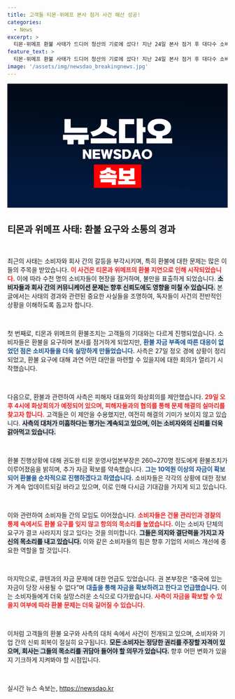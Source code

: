 ```yaml
---
title: 고객들 티몬·위메프 본사 점거 사건 해산 성공!
categories:
  - News
excerpt: >
  티몬·위메프 환불 사태가 드디어 청산의 기로에 섰다! 지난 24일 본사 점거 후 대다수 소비자들이 정오에 해산한 가운데, 사측은 29일 피해자와의 화상회의를 제안하며 추가 환불을 약속했다. 과연 소비자들의 돈은 돌아올 수 있을까?
feature_text: >
  티몬·위메프 환불 사태가 드디어 청산의 기로에 섰다! 지난 24일 본사 점거 후 대다수 소비자들이 정오에 해산한 가운데, 사측은 29일 피해자와의 화상회의를 제안하며 추가 환불을 약속했다. 과연 소비자들의 돈은 돌아올 수 있을까?
image: '/assets/img/newsdao_breakingnews.jpg'
---
```


<p><img src="/assets/img/newsdao_breakingnews.jpg" alt="ranknews 속보" /></p>

<h2 data-ke-size="size26">티몬과 위메프 사태: 환불 요구와 소통의 경과</h2>

<p data-ke-size="size16">&nbsp;</p>

<p>최근의 사태는 소비자와 회사 간의 갈등을 부각시키며, 특히 환불에 대한 문제는 많은 이들의 주목을 받았습니다. <b><span style="color: #ee2323;">이 사건은 티몬과 위메프의 환불 지연으로 인해 시작되었습니다.</span></b> 이에 따라 수천 명의 소비자들이 현장을 점거하며, 불만을 표출하게 되었습니다. <b><span style="background-color: #21538527;">소비자들과 회사 간의 커뮤니케이션 문제는 향후 신뢰도에도 영향을 미칠 수 있습니다.</span></b> 본 글에서는 사태의 경과와 관련된 중요한 사실들을 조명하여, 독자들이 사건의 전반적인 상황을 이해하도록 돕고자 합니다.</p>

<p data-ke-size="size16">&nbsp;</p>

<p>첫 번째로, 티몬과 위메프의 환불조치는 고객들의 기대와는 다르게 진행되었습니다. 소비자들은 환불을 요구하며 본사를 점거하게 되었지만, <b><span style="color: #1a5490;">환불 자금 부족에 따른 대응이 없었던 점은 소비자들을 더욱 실망하게 만들었습니다.</span></b> 사측은 27일 정오 경에 상황이 정리되었고, 환불 요구에 대해 과연 어떤 대안을 마련할 수 있을지에 대한 회의가 열리기 시작했습니다.</p>

<p data-ke-size="size16">&nbsp;</p>

<p>다음으로, 환불과 관련하여 사측은 피해자 대표와의 화상회의를 제안했습니다. <b><span style="color: #ee2323;">29일 오후 4시에 화상회의가 예정되어 있으며, 피해자들과의 협의를 통해 문제 해결의 실마리를 찾고자 합니다.</span></b> 고객들은 이 제안을 수용했지만, 여전히 해결의 기미가 보이지 않고 있습니다. <b><span style="background-color: #21538527;">사측의 대처가 미흡하다는 평가는 계속되고 있으며, 이는 소비자와의 신뢰를 더욱 갉아먹고 있습니다.</span></b></p>

<p data-ke-size="size16">&nbsp;</p>

<p>환불 진행상황에 대해 권도완 티몬 운영사업본부장은 260~270명 정도에게 환불조치가 이루어졌음을 밝히며, 추가 자금 확보를 약속했습니다. <b><span style="color: #1a5490;">그는 10억원 이상의 자금이 확보되어 환불을 순차적으로 진행하겠다고 하였습니다.</span></b> 소비자들은 각각의 상황에 대한 정보가 계속 업데이트되길 바라고 있으며, 이로 인해 다시금 기대감을 가지게 되고 있습니다.</p>

<p data-ke-size="size16">&nbsp;</p>

<p>이와 관련하여 소비자들 간의 모임도 이어졌습니다. <b><span style="color: #ee2323;">소비자들은 건물 관리인과 경찰의 통제 속에서도 환불 요구를 잊지 않고 항의의 목소리를 높였습니다.</span></b> 이는 소비자 단체의 요구가 결코 사라지지 않고 있다는 것을 의미합니다. <b><span style="background-color: #21538527;">그들은 의지와 결단력을 가지고 자신의 목소리를 내고 있습니다.</span></b> 이와 같은 소비자들의 힘은 향후 기업의 서비스 개선에 중요한 역할을 할 것입니다.</p>

<p data-ke-size="size16">&nbsp;</p>

<p>마지막으로, 큐텐과의 자금 문제에 대한 언급도 있었습니다. 권 본부장은 “중국에 있는 자금이 당장 사용될 수 없다”며 <b><span style="color: #1a5490;">대출을 통해 자금을 확보하려고 한다고 언급했습니다.</span></b> 이는 소비자들에게 더욱 실망스러운 소식으로 다가왔습니다. <b><span style="color: #ee2323;">사측이 자금을 확보할 수 있을지 여부에 따라 환불 문제는 더욱 길어질 수 있습니다.</span></b></p>

<p data-ke-size="size16">&nbsp;</p>

<p>이처럼 고객들의 환불 요구와 사측의 대처 속에서 사건이 전개되고 있으며, 소비자와 기업 간의 신뢰 회복이 절실히 요구됩니다. <b><span style="background-color: #21538527;">모든 소비자는 정당한 권리를 주장할 자격이 있으며, 회사는 그들의 목소리를 귀담아 들어야 할 의무가 있습니다.</span></b> 향후 어떤 변화가 있을지 기크하게 지켜봐야 할 시점입니다. </p>

<p data-ke-size="size16">&nbsp;</p>
실시간 뉴스 속보는, <a href="https://newsdao.kr" rel="dofollow">https://newsdao.kr</a>


